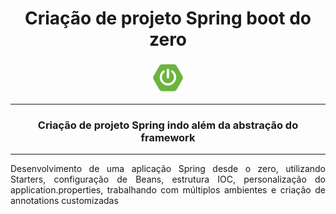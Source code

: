 <h1 style="text-align: center">Criação de projeto Spring boot do zero</h1>
<p align="center"><img height="50px" src="https://github.com/Edu2805/advanced-spring-boot-course/blob/main/img/logoSpring.png" width="50px"/></p>
<hr>
<h3 style="text-align: center">Criação de projeto Spring indo além da abstração do framework</h3>
<hr>
<p style="text-align: justify">Desenvolvimento de uma aplicação Spring desde o zero, utilizando Starters, configuração de Beans, estrutura IOC, personalização do application.properties, trabalhando com múltiplos ambientes e criação de annotations customizadas</p>
